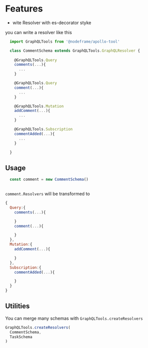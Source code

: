 
Features
=======
- wite Resolver with es-decorator styke

you can write a resolver like this 

```javascript
  import GraphQLTools from '@nodeframe/apollo-tool'

  class CommentSchema extends GraphQLTools.GraphQLResolver {
    
    @GraphQLTools.Query
    comments(...){
      ...
    }

    @GraphQLTools.Query
    comment(...){
      ...
    }

    @GraphQLTools.Mutation
    addComment(...){
      ...
    } 

    @GraphQLTools.Subscription
    commentAdded(...){
      ...
    } 

  }
```

## Usage

```javascript
  const comment = new CommentSchema()
  
``` 

`comment.Resolvers` will be transformed to

```javascript
{
  Query:{
    comments(...){

    }
    comment(...){

    }
  },
  Mutation:{
    addComment(...){

    }
  },
  Subscription:{
    commentAdded(...){

    }
  }
}
```

## Utilities

You can merge many schemas with `GraphQLTools.createResolvers`

```javascript
GraphQLTools.createResolvers(
  CommentSchema,
  TaskSchema
)
```


